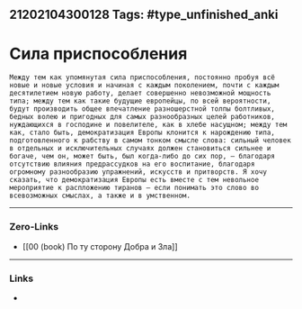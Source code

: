 21202104300128
Tags: #type_unfinished_anki 
---
# Сила приспособления

    Между тем как упомянутая сила приспособления, постоянно пробуя всё новые и новые условия и начиная с каждым поколением, почти с каждым десятилетием новую работу, делает совершенно невозможной мощность типа; между тем как такие будущие европейцы, по всей вероятности, будут производить общее впечатление разношерстной толпы болтливых, бедных волею и пригодных для самых разнообразных целей работников, нуждающихся в господине и повелителе, как в хлебе насущном; между тем как, стало быть, демократизация Европы клонится к нарождению типа, подготовленного к рабству в самом тонком смысле слова: сильный человек в отдельных и исключительных случаях должен становиться сильнее и богаче, чем он, может быть, был когда-либо до сих пор, – благодаря отсутствию влияния предрассудков на его воспитание, благодаря огромному разнообразию упражнений, искусств и притворств. Я хочу сказать, что демократизация Европы есть вместе с тем невольное мероприятие к распложению тиранов – если понимать это слово во всевозможных смыслах, а также и в умственном.

---
### Zero-Links
- [[00 (book) По ту сторону Добра и Зла]]
---
### Links
-